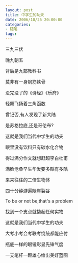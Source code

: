 ```yaml
---
layout: post
title: 中学生的功夫
date: 2006/10/25 20:00:00
categories: 
- 随笔
tags: 
---
```


三九三伏

晚九朝五

背后是九部教科书

莫非有一身钢筋铁骨

没完没了的《诗经》《乐府》

轻舞飞扬着三角函数

曾记否,有人发现了新大陆

是苏格拉底,还是哥伦布?

这就是我们当代中学生的功夫

眼里没有饮料只有碳水化合物

得过满分作文就想赶超李白杜甫

满脸沧桑早生华发要多酷有多酷

来来往往的二倍生物体

四十分钟游遍陡崖裂谷

To be or not be,that's a problem

找到一个支点就撬起任何实物

这就是我们当代中学生的功夫

大考小考会考联考绕统都能应付

瓶底一样的眼镜彰显先锋气度

一支笔杆一颗雄心绘出美好蓝图
